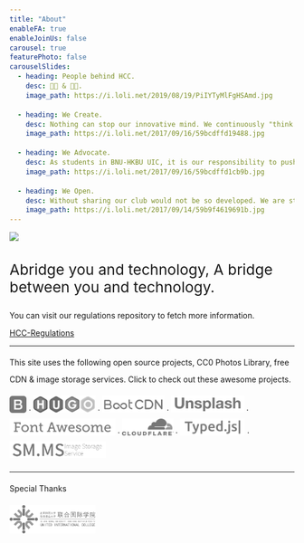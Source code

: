 ```yaml
---
title: "About"
enableFA: true
enableJoinUs: false
carousel: true
featurePhoto: false
carouselSlides:
  - heading: People behind HCC.
    desc: 👩‍💻 & 👨‍💻.
    image_path: https://i.loli.net/2019/08/19/PiIYTyMlFgHSAmd.jpg

  - heading: We Create.
    desc: Nothing can stop our innovative mind. We continuously "think different" and develop projects in a variety of fields, not only software.
    image_path: https://i.loli.net/2017/09/16/59bcdffd19488.jpg

  - heading: We Advocate.
    desc: As students in BNU-HKBU UIC, it is our responsibility to push our school's information technology development, while we also try our best to build a technical atmosphere and spread it around.
    image_path: https://i.loli.net/2017/09/16/59bcdffd1cb9b.jpg

  - heading: We Open.
    desc: Without sharing our club would not be so developed. We are standing on the shoulders of giants. Thus, we always put open source, and creative common, into practice.
    image_path: https://i.loli.net/2017/09/14/59b9f4619691b.jpg
---
```


<div class="text-center">
<img class="img-fluid" src="/img/uichccblack.svg" style="height: 50px">
<p style="font-size: 26px; margin-top: 2rem">Abridge you and technology, A bridge between you and technology.</p>
<p>You can visit our regulations repository to fetch more information.</p>
<p><a href="https://github.com/UICHCC/HCC-Regulations" class="btn btn-primary"><i class="fab fa-github" aria-hidden="true"></i> HCC-Regulations</a></p>
</div>

<div>
<hr class="featurette-divider">

<!-- /END THE FEATURETTES -->
<div class="thx" style="line-height: 30px">
<p>This site uses the following open source projects, CC0 Photos Library, free CDN &amp; image storage services. Click to check out these awesome projects.</p>
<a href="https://getbootstrap.com/"><img src="thx/boostrap.svg" height="30px"></a> &middot;
<a href="https://gohugo.io/"><img src="thx/hugo.svg" height="30px"></a> &middot;
<a href="http://www.bootcdn.cn/"><img src="thx/bootcdn.svg" height="30px"></a> &middot;
<a href="https://unsplash.com/"><img src="thx/unsplash.svg" height="30px"></a> &middot;
<a href="http://fontawesome.io/"><img src="thx/fontawesome.svg" height="30px"></a> &middot;
<a href="https://www.cloudflare.com/"><img src="thx/cloudflare.svg" height="30px"></a> &middot;
<a href="http://www.mattboldt.com/demos/typed-js/"><img src="thx/typedjs.svg" height="30px"></a> &middot;
<a href="https://sm.ms/"><img src="thx/smms.svg" height="30px"></a>
</div>
<hr class="featurette-divider">
<div class="thx" style="line-height: 30px">
<p>Special Thanks</p>
<a href="http://uic.edu.hk/"><img src="thx/uic.svg" height="50px"></a>
</div>
</div>

